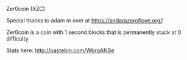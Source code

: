 Zer0coin (XZC)

Special thanks to adam m over at https://andarazoroflove.org/!

Zer0coin is a coin with 1 second blocks that is permanently stuck at 0 difficulty

Stats here: http://pastebin.com/WbrqANSe
